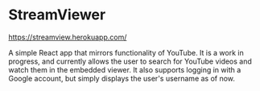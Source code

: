 # StreamViewer
https://streamview.herokuapp.com/

A simple React app that mirrors functionality of YouTube. It is a work in progress, and currently allows the user to search for YouTube videos and watch them in the embedded viewer. It also supports logging in with a Google account, but simply displays the user's username as of now.

